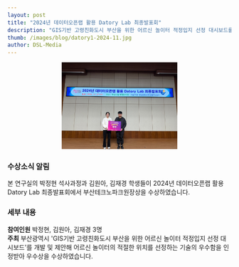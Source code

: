 ```yaml
---
layout: post
title: "2024년 데이터오픈랩 활용 Datory Lab 최종발표회"
description: "GIS기반 고령친화도시 부산을 위한 어르신 놀이터 적정입지 선정 대시보드를 주제로 전국단위 공모전에서 2등상 수상"
thumb: /images/blog/datory1-2024-11.jpg
author: DSL-Media
---
```


<div align='center'>
<figure> 
    <img src="/images/blog/datory1-2024-11.jpg" alt="부산테크노파크원장상" style="width:260px; height:auto;">
    <figcaption align='center'> </figcaption>
</figure>
</div>



### 수상소식 알림
본 연구실의 박정현 석사과정과 김원아, 김재경 학생들이 2024년 데이터오픈랩 활용 Datory Lab 최종발표회에서 부산테크노파크원장상을 수상하였습니다.

### 세부 내용

**참여인원** 박정현, 김원아, 김재경 3명  
**주최** 부산광역시
'GIS기반 고령친화도시 부산을 위한 어르신 놀이터 적정입지 선정 대시보드'를 개발 및 제안해 어르신 놀이터의 적절한 위치를 선정하는 기술의 우수함을 인정받아 우수상을 수상하였습니다.
